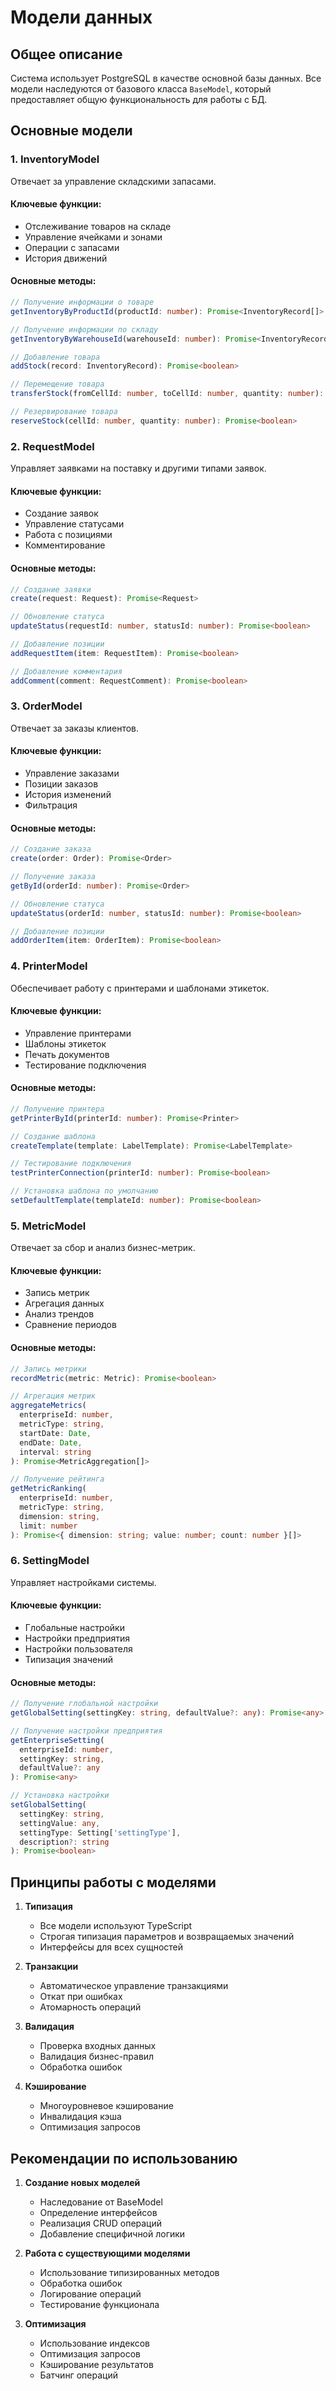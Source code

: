 # Модели данных

## Общее описание

Система использует PostgreSQL в качестве основной базы данных. Все модели наследуются от базового класса `BaseModel`, который предоставляет общую функциональность для работы с БД.

## Основные модели

### 1. InventoryModel

Отвечает за управление складскими запасами.

#### Ключевые функции:
- Отслеживание товаров на складе
- Управление ячейками и зонами
- Операции с запасами
- История движений

#### Основные методы:
```typescript
// Получение информации о товаре
getInventoryByProductId(productId: number): Promise<InventoryRecord[]>

// Получение информации по складу
getInventoryByWarehouseId(warehouseId: number): Promise<InventoryRecord[]>

// Добавление товара
addStock(record: InventoryRecord): Promise<boolean>

// Перемещение товара
transferStock(fromCellId: number, toCellId: number, quantity: number): Promise<boolean>

// Резервирование товара
reserveStock(cellId: number, quantity: number): Promise<boolean>
```

### 2. RequestModel

Управляет заявками на поставку и другими типами заявок.

#### Ключевые функции:
- Создание заявок
- Управление статусами
- Работа с позициями
- Комментирование

#### Основные методы:
```typescript
// Создание заявки
create(request: Request): Promise<Request>

// Обновление статуса
updateStatus(requestId: number, statusId: number): Promise<boolean>

// Добавление позиции
addRequestItem(item: RequestItem): Promise<boolean>

// Добавление комментария
addComment(comment: RequestComment): Promise<boolean>
```

### 3. OrderModel

Отвечает за заказы клиентов.

#### Ключевые функции:
- Управление заказами
- Позиции заказов
- История изменений
- Фильтрация

#### Основные методы:
```typescript
// Создание заказа
create(order: Order): Promise<Order>

// Получение заказа
getById(orderId: number): Promise<Order>

// Обновление статуса
updateStatus(orderId: number, statusId: number): Promise<boolean>

// Добавление позиции
addOrderItem(item: OrderItem): Promise<boolean>
```

### 4. PrinterModel

Обеспечивает работу с принтерами и шаблонами этикеток.

#### Ключевые функции:
- Управление принтерами
- Шаблоны этикеток
- Печать документов
- Тестирование подключения

#### Основные методы:
```typescript
// Получение принтера
getPrinterById(printerId: number): Promise<Printer>

// Создание шаблона
createTemplate(template: LabelTemplate): Promise<LabelTemplate>

// Тестирование подключения
testPrinterConnection(printerId: number): Promise<boolean>

// Установка шаблона по умолчанию
setDefaultTemplate(templateId: number): Promise<boolean>
```

### 5. MetricModel

Отвечает за сбор и анализ бизнес-метрик.

#### Ключевые функции:
- Запись метрик
- Агрегация данных
- Анализ трендов
- Сравнение периодов

#### Основные методы:
```typescript
// Запись метрики
recordMetric(metric: Metric): Promise<boolean>

// Агрегация метрик
aggregateMetrics(
  enterpriseId: number,
  metricType: string,
  startDate: Date,
  endDate: Date,
  interval: string
): Promise<MetricAggregation[]>

// Получение рейтинга
getMetricRanking(
  enterpriseId: number,
  metricType: string,
  dimension: string,
  limit: number
): Promise<{ dimension: string; value: number; count: number }[]>
```

### 6. SettingModel

Управляет настройками системы.

#### Ключевые функции:
- Глобальные настройки
- Настройки предприятия
- Настройки пользователя
- Типизация значений

#### Основные методы:
```typescript
// Получение глобальной настройки
getGlobalSetting(settingKey: string, defaultValue?: any): Promise<any>

// Получение настройки предприятия
getEnterpriseSetting(
  enterpriseId: number,
  settingKey: string,
  defaultValue?: any
): Promise<any>

// Установка настройки
setGlobalSetting(
  settingKey: string,
  settingValue: any,
  settingType: Setting['settingType'],
  description?: string
): Promise<boolean>
```

## Принципы работы с моделями

1. **Типизация**
   - Все модели используют TypeScript
   - Строгая типизация параметров и возвращаемых значений
   - Интерфейсы для всех сущностей

2. **Транзакции**
   - Автоматическое управление транзакциями
   - Откат при ошибках
   - Атомарность операций

3. **Валидация**
   - Проверка входных данных
   - Валидация бизнес-правил
   - Обработка ошибок

4. **Кэширование**
   - Многоуровневое кэширование
   - Инвалидация кэша
   - Оптимизация запросов

## Рекомендации по использованию

1. **Создание новых моделей**
   - Наследование от BaseModel
   - Определение интерфейсов
   - Реализация CRUD операций
   - Добавление специфичной логики

2. **Работа с существующими моделями**
   - Использование типизированных методов
   - Обработка ошибок
   - Логирование операций
   - Тестирование функционала

3. **Оптимизация**
   - Использование индексов
   - Оптимизация запросов
   - Кэширование результатов
   - Батчинг операций 